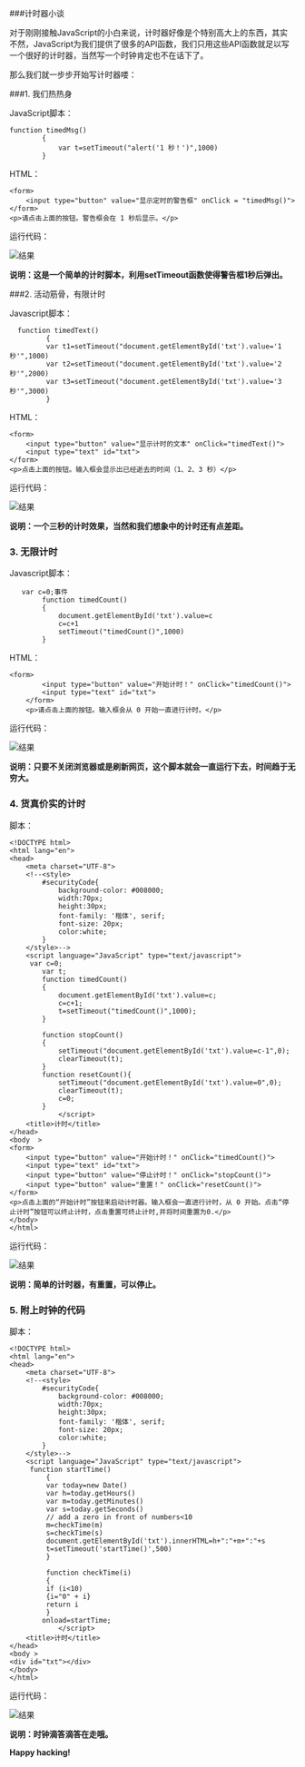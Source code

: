 ###计时器小谈

对于刚刚接触JavaScript的小白来说，计时器好像是个特别高大上的东西，其实不然，JavaScript为我们提供了很多的API函数，我们只用这些API函数就足以写一个很好的计时器，当然写一个时钟肯定也不在话下了。

那么我们就一步步开始写计时器喽：

###1. 我们热热身

JavaScript脚本：
```
function timedMsg()
        {
            var t=setTimeout("alert('1 秒！')",1000)
        }        
```

HTML：
```
<form>
    <input type="button" value="显示定时的警告框" onClick = "timedMsg()">
</form>
<p>请点击上面的按钮。警告框会在 1 秒后显示。</p>
```

运行代码：

![结果](http://img.blog.csdn.net/20151120194238016)

**说明：这是一个简单的计时脚本，利用setTimeout函数使得警告框1秒后弹出。**

###2. 活动筋骨，有限计时

Javascript脚本：
```
  function timedText()
         {
         var t1=setTimeout("document.getElementById('txt').value='1 秒'",1000)
         var t2=setTimeout("document.getElementById('txt').value='2 秒'",2000)
         var t3=setTimeout("document.getElementById('txt').value='3 秒'",3000)
         }
```

HTML：
```
<form>
    <input type="button" value="显示计时的文本" onClick="timedText()">
    <input type="text" id="txt">
</form>
<p>点击上面的按钮。输入框会显示出已经逝去的时间（1、2、3 秒）</p>
```

运行代码：

![结果](http://img.blog.csdn.net/20151120194828615)

**说明：一个三秒的计时效果，当然和我们想象中的计时还有点差距。**

### 3. 无限计时

Javascript脚本：
```
   var c=0;事件
        function timedCount()
        {
            document.getElementById('txt').value=c
            c=c+1
            setTimeout("timedCount()",1000)
        }
```

HTML：
```
<form>
        <input type="button" value="开始计时！" onClick="timedCount()">
        <input type="text" id="txt">
    </form>
    <p>请点击上面的按钮。输入框会从 0 开始一直进行计时。</p>
```

运行代码：

![结果](http://img.blog.csdn.net/20151120195332371)

**说明：只要不关闭浏览器或是刷新网页，这个脚本就会一直运行下去，时间趋于无穷大。**

### 4. 货真价实的计时

脚本：
```
<!DOCTYPE html>
<html lang="en">
<head>
    <meta charset="UTF-8">
    <!--<style>
        #securityCode{
            background-color: #008000;
            width:70px;
            height:30px;
            font-family: '楷体', serif;
            font-size: 20px;
            color:white;
        }
    </style>-->
    <script language="JavaScript" type="text/javascript">
     var c=0;
        var t;
        function timedCount()
        {
            document.getElementById('txt').value=c;
            c=c+1;
            t=setTimeout("timedCount()",1000);
        }

        function stopCount()
        {
            setTimeout("document.getElementById('txt').value=c-1",0);
            clearTimeout(t);
        }
        function resetCount(){
            setTimeout("document.getElementById('txt').value=0",0);
            clearTimeout(t);
            c=0;
        }
            </script>
    <title>计时</title>
</head>
<body  >
<form>
    <input type="button" value="开始计时！" onClick="timedCount()">
    <input type="text" id="txt">
    <input type="button" value="停止计时！" onClick="stopCount()">
    <input type="button" value="重置！" onClick="resetCount()">
</form>
<p>点击上面的“开始计时”按钮来启动计时器。输入框会一直进行计时，从 0 开始。点击“停止计时”按钮可以终止计时，点击重置可终止计时,并将时间重置为0.</p>
</body>
</html>
```

运行代码：

![结果](http://img.blog.csdn.net/20151120195853828)

**说明：简单的计时器，有重置，可以停止。**

### 5. 附上时钟的代码

脚本：
```
<!DOCTYPE html>
<html lang="en">
<head>
    <meta charset="UTF-8">
    <!--<style>
        #securityCode{
            background-color: #008000;
            width:70px;
            height:30px;
            font-family: '楷体', serif;
            font-size: 20px;
            color:white;
        }
    </style>-->
    <script language="JavaScript" type="text/javascript">
     function startTime()
         {
         var today=new Date()
         var h=today.getHours()
         var m=today.getMinutes()
         var s=today.getSeconds()
         // add a zero in front of numbers<10
         m=checkTime(m)
         s=checkTime(s)
         document.getElementById('txt').innerHTML=h+":"+m+":"+s
         t=setTimeout('startTime()',500)
         }

         function checkTime(i)
         {
         if (i<10)
         {i="0" + i}
         return i
         }
        onload=startTime;
            </script>
    <title>计时</title>
</head>
<body >
<div id="txt"></div>
</body>
</html>
```

运行代码：

![结果](http://img.blog.csdn.net/20151120200331321)

**说明：时钟滴答滴答在走哦。**

**Happy hacking!**

